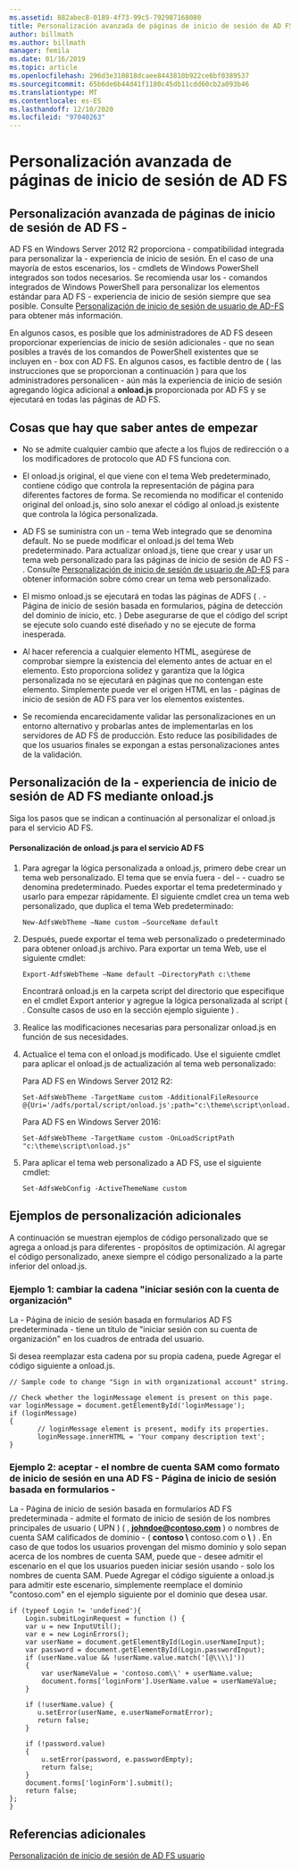 ```yaml
---
ms.assetid: 882abec8-0189-4f73-99c5-792987168080
title: Personalización avanzada de páginas de inicio de sesión de AD FS
author: billmath
ms.author: billmath
manager: femila
ms.date: 01/16/2019
ms.topic: article
ms.openlocfilehash: 296d3e310818dcaee8443810b922ce6bf0389537
ms.sourcegitcommit: 65b6de6b44d41f1180c45db11cdd60cb2a093b46
ms.translationtype: MT
ms.contentlocale: es-ES
ms.lasthandoff: 12/10/2020
ms.locfileid: "97040263"
---
```

# <a name="advanced-customization-of-ad-fs-sign-in-pages"></a>Personalización avanzada de páginas de inicio de sesión de AD FS


## <a name="advanced-customization-of-ad-fs-sign-in-pages"></a>Personalización avanzada de páginas de inicio de sesión de AD FS \-
AD FS en Windows Server 2012 R2 proporciona \- compatibilidad integrada para personalizar la \- experiencia de inicio de sesión. En el caso de una mayoría de estos escenarios, los \- cmdlets de Windows PowerShell integrados son todos necesarios.  Se recomienda usar los \- comandos integrados de Windows PowerShell para personalizar los elementos estándar para AD FS \- experiencia de inicio de sesión siempre que sea posible.  Consulte [Personalización de inicio de sesión de usuario de AD-FS](AD-FS-user-sign-in-customization.md) para obtener más información.

En algunos casos, es posible que los administradores de AD FS deseen proporcionar experiencias de inicio de sesión adicionales \- que no sean posibles a través de los comandos de PowerShell existentes que se incluyen en \- box con AD FS. En algunos casos, es factible dentro de \( las instrucciones que se proporcionan a continuación \) para que los administradores personalicen \- aún más la experiencia de inicio de sesión agregando lógica adicional a **onload.js** proporcionada por AD FS y se ejecutará en todas las páginas de AD FS.

## <a name="things-to-know-before-you-start"></a>Cosas que hay que saber antes de empezar

-   No se admite cualquier cambio que afecte a los flujos de redirección o a los modificadores de protocolo que AD FS funciona con.

-   El onload.js original, el que viene con el tema Web predeterminado, contiene código que controla la representación de página para diferentes factores de forma. Se recomienda no modificar el contenido original del onload.js, sino solo anexar el código al onload.js existente que controla la lógica personalizada.

-   AD FS se suministra con un \- tema Web integrado que se denomina default. No se puede modificar el onload.js del tema Web predeterminado. Para actualizar onload.js, tiene que crear y usar un tema web personalizado para las páginas de inicio de sesión de AD FS \- .  Consulte [Personalización de inicio de sesión de usuario de AD-FS](AD-FS-user-sign-in-customization.md) para obtener información sobre cómo crear un tema web personalizado.

-   El mismo onload.js se ejecutará en todas las páginas de ADFS \( . \-Página de inicio de sesión basada en formularios, página de detección del dominio de inicio, etc. \) Debe asegurarse de que el código del script se ejecute solo cuando esté diseñado y no se ejecute de forma inesperada.

-   Al hacer referencia a cualquier elemento HTML, asegúrese de comprobar siempre la existencia del elemento antes de actuar en el elemento. Esto proporciona solidez y garantiza que la lógica personalizada no se ejecutará en páginas que no contengan este elemento. Simplemente puede ver el origen HTML en las \- páginas de inicio de sesión de AD FS para ver los elementos existentes.

-   Se recomienda encarecidamente validar las personalizaciones en un entorno alternativo y probarlas antes de implementarlas en los servidores de AD FS de producción. Esto reduce las posibilidades de que los usuarios finales se expongan a estas personalizaciones antes de la validación.

## <a name="customizing-the-ad-fs-sign-in-experience-by-using-onloadjs"></a>Personalización de la \- experiencia de inicio de sesión de AD FS mediante onload.js
Siga los pasos que se indican a continuación al personalizar el onload.js para el servicio AD FS.

#### <a name="customizing-onloadjs-for-the-ad-fs-service"></a>Personalización de onload.js para el servicio AD FS

1.  Para agregar la lógica personalizada a onload.js, primero debe crear un tema web personalizado. El tema que se envía fuera \- del \- \- cuadro se denomina predeterminado. Puedes exportar el tema predeterminado y usarlo para empezar rápidamente. El siguiente cmdlet crea un tema web personalizado, que duplica el tema Web predeterminado:

    ```
    New-AdfsWebTheme –Name custom –SourceName default

    ```

2.  Después, puede exportar el tema web personalizado o predeterminado para obtener onload.js archivo. Para exportar un tema Web, use el siguiente cmdlet:

    ```
    Export-AdfsWebTheme –Name default –DirectoryPath c:\theme

    ```

    Encontrará onload.js en la carpeta script del directorio que especifique en el cmdlet Export anterior y agregue la lógica personalizada al script \( . Consulte casos de uso en la sección ejemplo siguiente \) .

3.  Realice las modificaciones necesarias para personalizar onload.js en función de sus necesidades.

4.  Actualice el tema con el onload.js modificado. Use el siguiente cmdlet para aplicar el onload.js de actualización al tema web personalizado:

     Para AD FS en Windows Server 2012 R2:

    ```
    Set-AdfsWebTheme -TargetName custom -AdditionalFileResource @{Uri='/adfs/portal/script/onload.js';path="c:\theme\script\onload.js"}

    ```
    Para AD FS en Windows Server 2016:

     ```
    Set-AdfsWebTheme -TargetName custom -OnLoadScriptPath "c:\theme\script\onload.js"

    ```

5.  Para aplicar el tema web personalizado a AD FS, use el siguiente cmdlet:

    ```
    Set-AdfsWebConfig -ActiveThemeName custom
    ```

## <a name="additional-customization-examples"></a>Ejemplos de personalización adicionales
A continuación se muestran ejemplos de código personalizado que se agrega a onload.js para diferentes \- propósitos de optimización. Al agregar el código personalizado, anexe siempre el código personalizado a la parte inferior del onload.js.

### <a name="example-1-change-sign-in-with-organizational-account-string"></a>Ejemplo 1: cambiar la cadena "iniciar sesión con la cuenta de organización"
La \- Página de inicio de sesión basada en formularios AD FS predeterminada \- tiene un título de "iniciar sesión con su cuenta de organización" en los cuadros de entrada del usuario.

Si desea reemplazar esta cadena por su propia cadena, puede Agregar el código siguiente a onload.js.

```
// Sample code to change "Sign in with organizational account" string.

// Check whether the loginMessage element is present on this page.
var loginMessage = document.getElementById('loginMessage');
if (loginMessage)
{
       // loginMessage element is present, modify its properties.
       loginMessage.innerHTML = 'Your company description text';
}

```

### <a name="example-2-accept-sam-account-name-as-a-login-format-on-an-ad-fs-form-based-sign-in-page"></a>Ejemplo 2: aceptar \- el nombre de cuenta SAM como formato de inicio de sesión en una AD FS \- Página de inicio de sesión basada en formularios \-
La \- Página de inicio de sesión basada en formularios AD FS predeterminada \- admite el formato de inicio de sesión de los nombres principales de usuario \( UPN \) \( , <strong>johndoe@contoso.com</strong> \) o nombres de cuenta SAM calificados de dominio \- \( **contoso \\** contoso.com o **\\** \) . En caso de que todos los usuarios provengan del mismo dominio y solo sepan acerca de los nombres de cuenta SAM, puede que \- desee admitir el escenario en el que los usuarios pueden iniciar sesión usando \- solo los nombres de cuenta SAM. Puede Agregar el código siguiente a onload.js para admitir este escenario, simplemente reemplace el dominio "contoso.com" en el ejemplo siguiente por el dominio que desea usar.

```
if (typeof Login != 'undefined'){
    Login.submitLoginRequest = function () {
    var u = new InputUtil();
    var e = new LoginErrors();
    var userName = document.getElementById(Login.userNameInput);
    var password = document.getElementById(Login.passwordInput);
    if (userName.value && !userName.value.match('[@\\\\]'))
    {
        var userNameValue = 'contoso.com\\' + userName.value;
        document.forms['loginForm'].UserName.value = userNameValue;
    }

    if (!userName.value) {
       u.setError(userName, e.userNameFormatError);
       return false;
    }

    if (!password.value)
    {
        u.setError(password, e.passwordEmpty);
        return false;
    }
    document.forms['loginForm'].submit();
    return false;
};
}

```

## <a name="additional-references"></a>Referencias adicionales
[Personalización de inicio de sesión de AD FS usuario](AD-FS-user-sign-in-customization.md)


